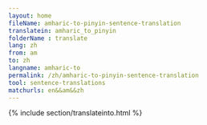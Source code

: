 ```yaml
---
layout: home
fileName: amharic-to-pinyin-sentence-translation
translatein: amharic_to_pinyin
folderName : translate
lang: zh
from: am
to: zh
langname: amharic-to
permalink: /zh/amharic-to-pinyin-sentence-translation
tool: sentence-translations
matchurls: en&&am&&zh
---
```

{% include section/translateinto.html %}
